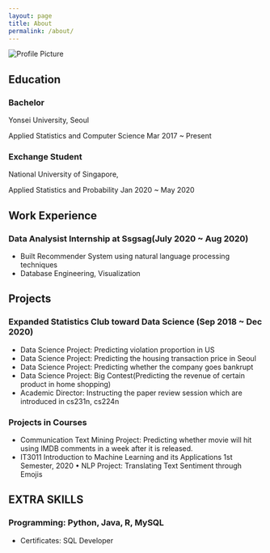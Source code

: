 ```yaml
---
layout: page
title: About
permalink: /about/
---
```


<img src="{{ site.baseurl }}/assets/f3.jpg" title="Profile Picture" class="profile">

## Education
### Bachelor
Yonsei University, Seoul

Applied Statistics and Computer Science Mar 2017 ~ Present

### Exchange Student
National University of Singapore,

Applied Statistics and Probability Jan 2020 ~ May 2020

## Work Experience
### Data Analysist Internship at Ssgsag(July 2020 ~ Aug 2020) 
- Built Recommender System using natural language processing techniques
- Database Engineering, Visualization

## Projects
### Expanded Statistics Club toward Data Science (Sep 2018 ~ Dec 2020)
- Data Science Project: Predicting violation proportion in US
- Data Science Project: Predicting the housing transaction price in Seoul
- Data Science Project: Predicting whether the company goes bankrupt
- Data Science Project: Big Contest(Predicting the revenue of certain product in home
shopping)
- Academic Director: Instructing the paper review session which are introduced in cs231n,
cs224n

### Projects in Courses
- Communication Text Mining Project: Predicting whether movie will hit using IMDB comments
in a week after it is released.
- IT3011 Introduction to Machine Learning and its Applications 1st Semester, 2020 • NLP Project: Translating Text Sentiment through Emojis


## EXTRA SKILLS
### Programming: Python, Java, R, MySQL
- Certificates: SQL Developer